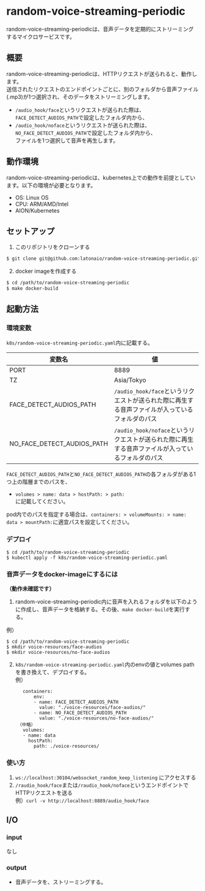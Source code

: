# random-voice-streaming-periodic  
random-voice-streaming-periodicは、音声データを定期的にストリーミングするマイクロサービスです。

## 概要  
random-voice-streaming-periodicは、HTTPリクエストが送られると、動作します。     
送信されたリクエストのエンドポイントごとに、別のフォルダから音声ファイル(.mp3)が1つ選択され、そのデータをストリーミングします。    
-  `/audio_hook/face`というリクエストが送られた際は、`FACE_DETECT_AUDIOS_PATH`で設定したフォルダ内から、    
-  `/audio_hook/noface`というリクエストが送られた際は、`NO_FACE_DETECT_AUDIOS_PATH`で設定したフォルダ内から、   
ファイルを1つ選択して音声を再生します。   

## 動作環境
random-voice-streaming-periodicは、kubernetes上での動作を前提としています。以下の環境が必要となります。        
* OS: Linux OS   
* CPU: ARM/AMD/Intel   
* AION/Kubernetes   

## セットアップ
1. このリポジトリをクローンする

```sh
$ git clone git@github.com:latonaio/random-voice-streaming-periodic.git
```

2. docker imageを作成する

```sh
$ cd /path/to/random-voice-streaming-periodic
$ make docker-build
```

## 起動方法
### 環境変数
`k8s/random-voice-streaming-periodic.yaml`内に記載する。   

|変数名    |値       |   
| --------|---------|   
|PORT     |8889     |   
|TZ       |Asia/Tokyo|   
|FACE_DETECT_AUDIOS_PATH|`/audio_hook/face`というリクエストが送られた際に再生する音声ファイルが入っているフォルダのパス|    
|NO_FACE_DETECT_AUDIOS_PATH|`/audio_hook/noface`というリクエストが送られた際に再生する音声ファイルが入っているフォルダのパス|   

`FACE_DETECT_AUDIOS_PATH`と`NO_FACE_DETECT_AUDIOS_PATH`の各フォルダがある1つ上の階層までのパスを、   
*  `volumes > name: data > hostPath: > path:`    
に記載してください。 

pod内でのパスを指定する場合は、`containers: > volumeMounts: > name: data > mountPath:`に適宜パスを設定してください。

### デプロイ
```
$ cd /path/to/random-voice-streaming-periodic
$ kubectl apply -f k8s/random-voice-streaming-periodic.yaml
```

### 音声データをdocker-imageにするには
**（動作未確認です）**   
1. random-voice-streaming-periodic内に音声を入れるフォルダを以下のように作成し、音声データを格納する。その後、`make docker-build`を実行する。   
   
例）  
```
$ cd /path/to/random-voice-streaming-periodic
$ mkdir voice-resources/face-audios
$ mkdir voice-resources/no-face-audios
```
2. `k8s/random-voice-streaming-periodic.yaml`内のenvの値とvolumes pathを書き換えて、デプロイする。   
例）
```
      containers:
          env:
          - name: FACE_DETECT_AUDIOS_PATH
            value: "./voice-resources/face-audios/"
          - name: NO_FACE_DETECT_AUDIOS_PATH
            value: "./voice-resources/no-face-audios/"
    （中略）
      volumes:
      - name: data
        hostPath:
          path: ./voice-resources/
```

### 使い方
1. `ws://localhost:30104/websocket_random_keep_listening` にアクセスする
1. `/raudio_hook/face`または`/raudio_hook/noface`というエンドポイントでHTTPリクエストを送る   
    例）`curl -v http://localhost:8889/audio_hook/face`   


<!-- * Sending message specify keyword (like 'hello')
* Getting binary raw audio data until send 'EOS' message
* if keyword does not exist in Mysql, Getting 'Not found' message -->


## I/O
### input
なし

### output
* 音声データを、ストリーミングする。
